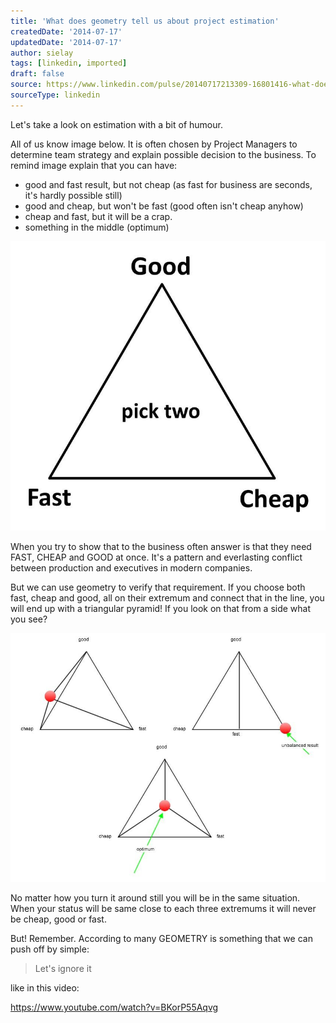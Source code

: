 ```yaml
---
title: 'What does geometry tell us about project estimation'
createdDate: '2014-07-17'
updatedDate: '2014-07-17'
author: sielay
tags: [linkedin, imported]
draft: false
source: https://www.linkedin.com/pulse/20140717213309-16801416-what-does-geometry-tell-us-about-project-estimation/
sourceType: linkedin
---
```


Let's take a look on estimation with a bit of humour.

All of us know image below. It is often chosen by Project Managers to determine team strategy and explain possible decision to the business. To remind image explain that you can have:

 * good and fast result, but not cheap (as fast for business are seconds, it's hardly possible still)
 * good and cheap, but won't be fast (good often isn't cheap anyhow)
 * cheap and fast, but it will be a crap.
 * something in the middle (optimum)

![](0.jpeg)

When you try to show that to the business often answer is that they need FAST, CHEAP and GOOD at once. It's a pattern and everlasting conflict between production and executives in modern companies.

But we can use geometry to verify that requirement. If you choose both fast, cheap and good, all on their extremum and connect that in the line, you will end up with a triangular pyramid! If you look on that from a side what you see?

![](1.jpeg)

No matter how you turn it around still you will be in the same situation. When your status will be same close to each three extremums it will never be cheap, good or fast.

But! Remember. According to many GEOMETRY is something that we can push off by simple:

> Let's ignore it

like in this video:

https://www.youtube.com/watch?v=BKorP55Aqvg
